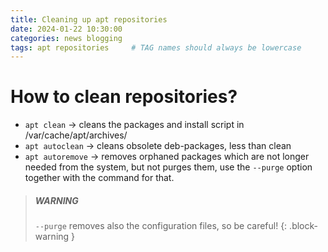 ```yaml
---
title: Cleaning up apt repositories   
date: 2024-01-22 10:30:00 
categories: news blogging 
tags: apt repositories     # TAG names should always be lowercase
---
```


# How to clean repositories?
- `apt clean` → cleans the packages and install script in /var/cache/apt/archives/
- `apt autoclean` → cleans obsolete deb-packages, less than clean
- `apt autoremove` → removes orphaned packages which are not longer needed from the system, but not purges them, use the `--purge` option together with the command for that.


> ##### WARNING
>
> `--purge` removes also the configuration files, so be careful!
{: .block-warning }